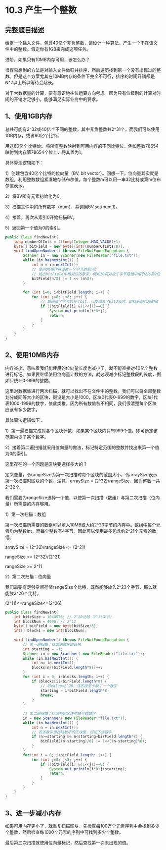 # 10.3 产生一个整数

## 完整题目描述

给定一个输入文件，包含40亿个非负整数，请设计一种算法，产生一个不在该文件中的整数。假定你有1GB来完成这项任务。

进阶，如果只有10MB内存可用，该怎么办？



很容易想到的方法是对输入文件做归并排序，然后遍历找到第一个没有出现过的整数。但是这个方案尤其在10MB内存的条件下完全不可行，排序的时间开销都是N^2以上所以等待会超长。

对于大数据量的计算，要有意识地往位运算方向考虑。因为只有位级别的计算对时间的开销才足够小，能够满足实际业务中的要求。



## 1、使用1GB内存

总共可能有2^32或40亿个不同的整数，其中非负整数共2^31个。而我们可以使用1GB内存，或者80亿个比特。

用这80亿个比特bit，将所有整数映射到可用内存的不同比特位，例如整数78654映射到内存第78654个位上，将其置为1。

具体算法逻辑如下：

1）创建包含40亿个比特的位向量（BV, bit vector）。回想一下，位向量其实就是数组，利用整数数组紧凑地存储布尔值。每个整数m可以用一串32比特或第m位布尔值表示。

2）将BV所有元素初始化为0。

3）扫描文件中的所有数字（num），并调用BV.set(num,1)。

4）接着，再次从索引0开始扫描BV。

5）返回第一个值为0的索引。

```java
public Class findNewInt{
    long numberOfInts = ((long)Integer.MAX_VALUE)+1;
    byte[] bitField = new byte[(int)(numberOfInts/8)];
    void findOpenNumber() throws FileNotFoundException {
        Scanner in = new Scanner(new FileReader("file.txt"));
        while (in.hasNextInt()) {
            int n = in.nextInt();
            // 使用OR操作符设置一个字节的第n位
            // 找出bitField中相对应的数字，例如10将对应于字节数组中索引2的第2位
            bitField[n/8] |= 1 << (n%8);
        }
        
        for (int i=0; i<bitField.length; i++) {
            for (int j=0; j<8; j++) {
                // 取回每个字节的各个bit，当发现某个bit为0时，即找到相对应的值
                if ((bitField[i] &(1<<j))==0) {
                    System.out.println(i*8+j);
                    return;
                }
            }
        }
    }
}
```





## 2、使用10MB内存

内存减小，意味着我们能使用的位向量长度也减小了，就不能直接对40亿个整数进行标记。如果要继续使用位向量计数的方法，就必须减少标记整数段的长度，例如只统计0-999的整数。

这里对数据集进行两次扫描，就可以找出不在文件中的整数。我们可以将全部整数划分成同等大小的区块，假设是大小是1000，区块0代表0-999的数字，区块1代表1000-1999的数字，依此类推。因为所有数值各不相同，我们很清楚每个区块应该有多少数字。

具体算法逻辑如下：

1）第一遍扫描完成对各个区块计数，如果某个区块内只有999个值，即可断定该范围内少了某个数字。

2）接着第二遍扫描就采用位向量的做法，标记特定范围的整数并找出来第一个值为0的索引。



这里存在的一个问题是区块要选择多大的？

定义变量，令rangeSize为第一次扫描时每个区块的范围大小，令arraySize表示第一次扫描时区块的个数。注意，arraySize = (2^32)/rangeSize，因为整数一共2^32个。

我们需要为rangeSize选择一个值，以使第一次扫描（数组）与第二次扫描（位向量）所需要的内存够用。

1）第一次扫描：数组

第一次扫描所需要的数组可以填入10MB或大约2^23字节的内存中。数组中每个元素均为整数int，而每个整数有4字节，因此可以使用最多包含约2^21个元素的数组。

arraySize = (2^32)/rangeSize <= (2^21)

rangeSize >= (2^32)/(2^21)

rangeSize >= 2^11

2）第二次扫描：位向量

我们需要有足够空间存储rangeSize个比特，既然能够放入2^23个字节，那么就能放2^26个比特。

(2^11)<=rangeSize<=(2^26)



```java
public Class findNewInt{
    int biteSize = 1048576; // 2^20比特（2^17字节）
    int blockNum = 4096; // 2^12
    byte[] bitField = new byte[bitSize/8];
    int[] blocks = new int[blockNum];
    
    void findOpenNumber() throws FileNotFoundException {
        // 第一遍扫描：找出缺数字的区块
        int starting = -1;
        Scanner in = new Scannner( new FileReader("file.txt"));
        while (in.hasNextInt()) {
            int n= in.nextInt();
            blocks[n/(bitField.length*8)]++;
        }
        for (int i = 0; i<blocks.length; i++) {
            if (blocks[i]<birField.length*8) {
                // 若value<2^20，该区段至少缺了一个数字
                starting = i*bitField.length*8;
                break;
            }
        }
        
        // 第二遍扫描：找出特定区块中缺少的数字
        in = new Scannner( new FileReader("file.txt"));
        while (in.hasNextInt()) {
            int n = in.nextInt();
            // 若该数字落在缺数字的区块里，则记下该数字
            if (n>=starting && n<starting+birField.length*8) {
                bitField[(n-starting)/8] |= 1<<((n-starting)%8);
            }
        }
        for(int i = 0; i<bitField.length: i++) {
            for (int j=0; j<8; j++) {
                if ((bitField[i] &(1<<j))==0) {
                    System.out.println(i*8+j+starting);
                    return;
                }
            }
        }
    }
}
```



## 3、进一步减小内存

如果可用内存更小了，就重复扫描区块，先检查每100万个元素序列中会找到多少个整数，然后检查每1000个元素的序列中可找到多少个整数。

最后第三次扫描就使用位向量标记，然后查找第一次未出现的值。